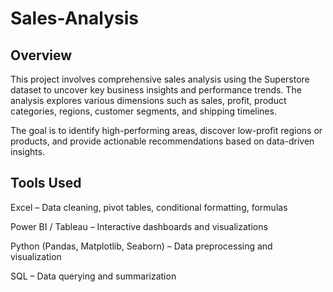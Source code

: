 # Sales-Analysis


## Overview
This project involves comprehensive sales analysis using the Superstore dataset to uncover key business insights and performance trends. The analysis explores various dimensions such as sales, profit, product categories, regions, customer segments, and shipping timelines.

The goal is to identify high-performing areas, discover low-profit regions or products, and provide actionable recommendations based on data-driven insights.

## Tools Used
  Excel – Data cleaning, pivot tables, conditional formatting, formulas

  Power BI / Tableau – Interactive dashboards and visualizations

  Python (Pandas, Matplotlib, Seaborn) – Data preprocessing and visualization

  SQL – Data querying and summarization

  ## 
